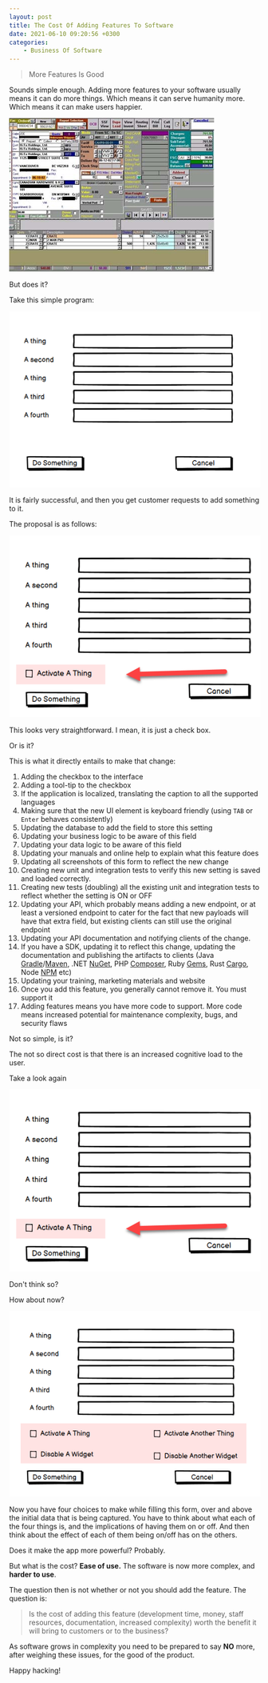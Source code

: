 ```yaml
---
layout: post
title: The Cost Of Adding Features To Software
date: 2021-06-10 09:20:56 +0300
categories:
    - Business Of Software
---
```


> More Features Is Good

Sounds simple enough. Adding more features to your software usually means it can do more things. Which means it can serve humanity more. Which means it can make users happier.

![](../images/2021/06/Complex.png)

But does it?

Take this simple program:

![](../images/2021/06/Thingy1.png)

It is fairly successful, and then you get customer requests to add something to it.

The proposal is as follows:

![](../images/2021/06/Thingy2.png)

This looks very straightforward. I mean, it is just a check box.

Or is it?

This is what it directly entails to make that change:

1. Adding the checkbox to the interface
2. Adding a tool-tip to the checkbox
3. If the application is localized, translating the caption to all the supported languages
4. Making sure that the new UI element is keyboard friendly (using `TAB` or `Enter` behaves consistently)
5. Updating the database to add the field to store this setting
6. Updating your business logic to be aware of this field
7. Updating your data logic to be aware of this field
8. Updating your manuals and online help to explain what this feature does
9. Updating all screenshots of this form to reflect the new change
10. Creating new unit and integration tests to verify this new setting is saved and loaded correctly.
11. Creating new tests (doubling) all the existing unit and integration tests to reflect whether the setting is ON or OFF
12. Updating your API, which probably means adding a new endpoint, or at least a versioned endpoint to cater for the fact that new payloads will have that extra field, but existing clients can still use the original endpoint
13. Updating your API documentation and notifying clients of the change.
14. If you have a SDK, updating it to reflect this change, updating the documentation and publishing the artifacts to clients (Java [Gradle](https://gradle.org/)/[Maven](https://maven.apache.org/), .NET [NuGet](https://www.nuget.org/), PHP [Composer](https://getcomposer.org/), Ruby [Gems](https://rubygems.org/), Rust [Cargo](https://crates.io/), Node [NPM](https://www.npmjs.com/) etc)
15. Updating your training, marketing materials and website
16. Once you add this feature, you generally cannot remove it. You must support it
17. Adding features means you have more code to support. More code means increased potential for maintenance complexity, bugs, and security flaws

Not so simple, is it?

The not so direct cost is that there is an increased cognitive load to the user.

Take a look again

![](../images/2021/06/Thingy2.png)

Don't think so?

How about now?

![](../images/2021/06/Thingy3.png)

Now you have four choices to make while filling this form, over and above the initial data that is being captured. You have to think about what each of the four things is, and the implications of having them on or off. And then think about the effect of each of them being on/off has on the others.

Does it make the app more powerful? Probably.

But what is the cost? **Ease of use.** The software is now more complex, and **harder to use**.

The question then is not whether or not you should add the feature. The question is:

> Is the cost of adding this feature (development time, money, staff resources, documentation, increased complexity) worth the benefit it will bring to customers or to the business?

As software grows in complexity you need to be prepared to say **NO** more, after weighing these issues, for the good of the product.

Happy hacking!